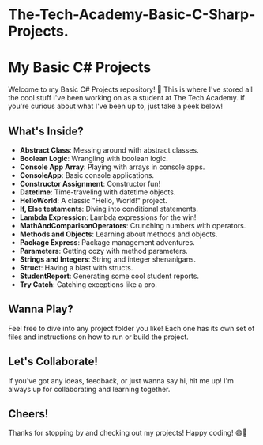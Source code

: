 # The-Tech-Academy-Basic-C-Sharp-Projects.
# My Basic C# Projects
 Welcome to my Basic C# Projects repository! 🎉 This is where I've stored all the cool stuff I've been working on as a student at The Tech Academy. If you're curious about what I've been up to, just take a peek below!

## What's Inside?

- **Abstract Class**: Messing around with abstract classes.
- **Boolean Logic**: Wrangling with boolean logic.
- **Console App Array**: Playing with arrays in console apps.
- **ConsoleApp**: Basic console applications.
- **Constructor Assignment**: Constructor fun!
- **Datetime**: Time-traveling with datetime objects.
- **HelloWorld**: A classic "Hello, World!" project.
- **If, Else testaments**: Diving into conditional statements.
- **Lambda Expression**: Lambda expressions for the win!
- **MathAndComparisonOperators**: Crunching numbers with operators.
- **Methods and Objects**: Learning about methods and objects.
- **Package Express**: Package management adventures.
- **Parameters**: Getting cozy with method parameters.
- **Strings and Integers**: String and integer shenanigans.
- **Struct**: Having a blast with structs.
- **StudentReport**: Generating some cool student reports.
- **Try Catch**: Catching exceptions like a pro.

## Wanna Play?

Feel free to dive into any project folder you like! Each one has its own set of files and instructions on how to run or build the project.

## Let's Collaborate!

If you've got any ideas, feedback, or just wanna say hi, hit me up! I'm always up for collaborating and learning together.

## Cheers!

Thanks for stopping by and checking out my projects! Happy coding! 😄🚀
